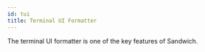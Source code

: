 ```yaml
---
id: tui
title: Terminal UI Formatter
---
```


The terminal UI formatter is one of the key features of Sandwich.
